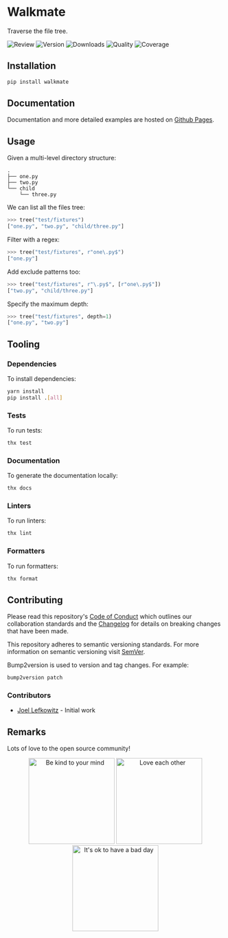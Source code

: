 # Walkmate

Traverse the file tree.

![Review](https://img.shields.io/github/actions/workflow/status/JoelLefkowitz/walkmate/review.yml)
![Version](https://img.shields.io/pypi/v/walkmate)
![Downloads](https://img.shields.io/pypi/dw/walkmate)
![Quality](https://img.shields.io/codacy/grade/ea0bf72352d142519296cfcd0ce026ce)
![Coverage](https://img.shields.io/codacy/coverage/ea0bf72352d142519296cfcd0ce026ce)

## Installation

```bash
pip install walkmate
```

## Documentation

Documentation and more detailed examples are hosted on [Github Pages](https://joellefkowitz.github.io/walkmate).

## Usage

Given a multi-level directory structure:

```ascii
.
├── one.py
├── two.py
└── child
    └── three.py
```

We can list all the files tree:

```python
>>> tree("test/fixtures")
["one.py", "two.py", "child/three.py"]
```

Filter with a regex:

```python
>>> tree("test/fixtures", r"one\.py$")
["one.py"]
```

Add exclude patterns too:

```python
>>> tree("test/fixtures", r"\.py$", [r"one\.py$"])
["two.py", "child/three.py"]
```

Specify the maximum depth:

```python
>>> tree("test/fixtures", depth=1)
["one.py", "two.py"]
```

## Tooling

### Dependencies

To install dependencies:

```bash
yarn install
pip install .[all]
```

### Tests

To run tests:

```bash
thx test
```

### Documentation

To generate the documentation locally:

```bash
thx docs
```

### Linters

To run linters:

```bash
thx lint
```

### Formatters

To run formatters:

```bash
thx format
```

## Contributing

Please read this repository's [Code of Conduct](CODE_OF_CONDUCT.md) which outlines our collaboration standards and the [Changelog](CHANGELOG.md) for details on breaking changes that have been made.

This repository adheres to semantic versioning standards. For more information on semantic versioning visit [SemVer](https://semver.org).

Bump2version is used to version and tag changes. For example:

```bash
bump2version patch
```

### Contributors

- [Joel Lefkowitz](https://github.com/joellefkowitz) - Initial work

## Remarks

Lots of love to the open source community!

<div align='center'>
    <img width=200 height=200 src='https://media.giphy.com/media/osAcIGTSyeovPq6Xph/giphy.gif' alt='Be kind to your mind' />
    <img width=200 height=200 src='https://media.giphy.com/media/KEAAbQ5clGWJwuJuZB/giphy.gif' alt='Love each other' />
    <img width=200 height=200 src='https://media.giphy.com/media/WRWykrFkxJA6JJuTvc/giphy.gif' alt="It's ok to have a bad day" />
</div>
